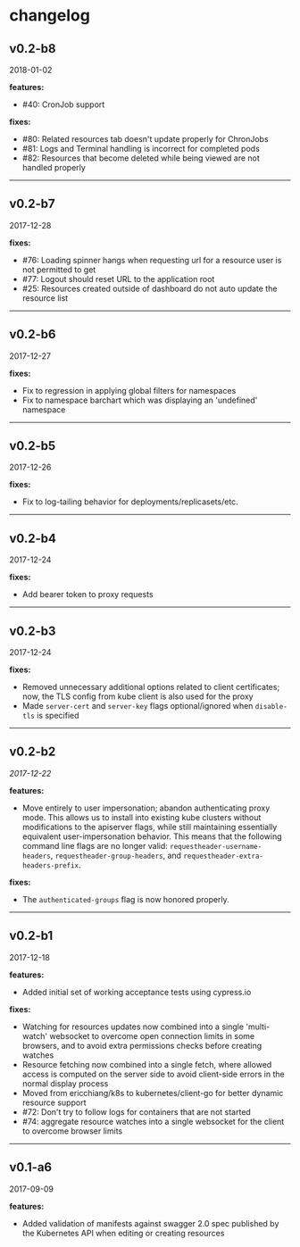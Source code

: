 changelog
===
v0.2-b8
---

2018-01-02

**features:**

- #40: CronJob support

**fixes:**

- #80: Related resources tab doesn't update properly for ChronJobs
- #81: Logs and Terminal handling is incorrect for completed pods
- #82: Resources that become deleted while being viewed are not handled properly


---

v0.2-b7
---

2017-12-28

**fixes:**

- #76: Loading spinner hangs when requesting url for a resource user is not permitted to get 
- #77: Logout should reset URL to the application root
- #25: Resources created outside of dashboard do not auto update the resource list

---

v0.2-b6
---

2017-12-27

**fixes:**

- Fix to regression in applying global filters for namespaces
- Fix to namespace barchart which was displaying an 'undefined' namespace

---

v0.2-b5 
---

2017-12-26

**fixes:**

- Fix to log-tailing behavior for deployments/replicasets/etc.

---

v0.2-b4 
---

2017-12-24

**fixes:**

- Add bearer token to proxy requests

---

v0.2-b3 
---

2017-12-24

**fixes:**

- Removed unnecessary additional options related to client certificates; now, the TLS config from kube client is also used for the proxy
- Made `server-cert` and `server-key` flags optional/ignored when `disable-tls` is specified

---

v0.2-b2
---

_2017-12-22_

**features:**

- Move entirely to user impersonation; abandon authenticating proxy mode. This allows us to install into existing kube
clusters without modifications to the apiserver flags, while still maintaining essentially equivalent user-impersonation
behavior. This means that the following command line flags are no longer valid: `requestheader-username-headers`, `requestheader-group-headers`,
and `requestheader-extra-headers-prefix`.

**fixes:**

- The `authenticated-groups` flag is now honored properly.

---

v0.2-b1 
---

2017-12-18

**features:**

- Added initial set of working acceptance tests using cypress.io

**fixes:**

- Watching for resources updates now combined into a single 'multi-watch' websocket to overcome open connection limits in some browsers,
and to avoid extra permissions checks before creating watches
- Resource fetching now combined into a single fetch, where allowed access is computed on the server side to avoid client-side errors
in the normal display process
- Moved from ericchiang/k8s to kubernetes/client-go for better dynamic resource support
- #72: Don't try to follow logs for containers that are not started
- #74: aggregate resource watches into a single websocket for the client to overcome browser limits 

---

v0.1-a6 
---

2017-09-09

**features:**

- Added validation of manifests against swagger 2.0 spec published by the Kubernetes API when editing or creating resources

